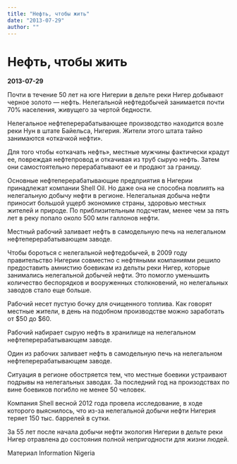 ```yaml
---
title: "Нефть, чтобы жить"
date: "2013-07-29"
author: ""
---
```


# Нефть, чтобы жить

**2013-07-29** 

Почти в течение 50 лет на юге Нигерии в дельте реки Нигер добывают черное  золото — нефть. Нелегальной нефтедобычей занимается почти 70% населения, живущего за чертой бедности.

Нелегальное нефтеперерабатывающее производство находится возле реки Нун в  штате Байельса, Нигерия. Жители этого штата тайно занимаются «откачкой нефти».



Для того чтобы «откачать нефть», местные мужчины фактически крадут ее, повреждая нефтепровод и откачивая из труб сырую нефть. Затем они самостоятельно перерабатывают ее и продают за границу.



Основные нефтеперерабатывающие предприятия в Нигерии принадлежат компании Shell Oil. Но даже она не способна повлиять на нелегальную добычу нефти в регионе. Нелегальная добыча нефти приносит большой ущерб экономике страны, здоровью местных жителей и природе. По приблизительным подсчетам, менее чем за пять лет в реку попало около 500 млн галлонов нефти.



Местный рабочий заливает нефть в самодельную печь на нелегальном нефтеперерабатывающем заводе.



Чтобы бороться с нелегальной нефтедобычей, в 2009 году правительство Нигерии совместно с нефтяными компаниями решило предоставить амнистию боевикам из дельты реки Нигер, которые занимались нелегальной добычей нефти. Это помогло уменьшить количество беспорядков и вооруженных столкновений, но нелегальных заводов стало еще больше.



Рабочий несет пустую бочку для очищенного топлива. Как говорят местные жители, в день на подобном производстве можно заработать от $50 до $60.



Рабочий набирает сырую нефть в хранилище на нелегальном нефтеперерабатывающем заводе.



Один из рабочих заливает нефть в самодельную печь на нелегальном нефтеперерабатывающем заводе.



Ситуация в регионе обостряется тем, что местные боевики устраивают подрывы на нелегальных заводах. За последний год на произодствах по вине боевиков погибло не менее 50 человек.



Компания Shell весной 2012 года провела исследование, в ходе которого выяснилось, что из-за нелегальной добычи нефти Нигерия теряет 150 тыс. баррелей в сутки.



За 55 лет после начала добычи нефти экология Нигерии в дельте реки Нигер отравлена до состояния полной непригодности для жизни людей.



Материал Information Nigeria